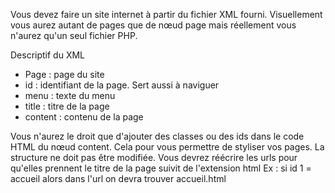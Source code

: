 Vous devez faire un site internet à partir du fichier XML fourni. 
Visuellement vous aurez autant de pages que de nœud page mais réellement vous n'aurez qu'un seul fichier PHP.

Descriptif du XML
- Page : page du site
- id : identifiant de la page. Sert aussi à naviguer
- menu : texte du menu
- title : titre de la page
- content : contenu de la page

Vous n'aurez le droit que d'ajouter des classes ou des ids dans le code HTML du nœud content. Cela pour vous permettre de styliser vos pages. La structure ne doit pas être modifiée.
Vous devrez réécrire les urls pour qu'elles prennent le titre de la page suivit de l'extension html 
Ex : si id 1 = accueil alors dans l'url on devra trouver accueil.html

